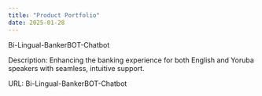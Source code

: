 ```yaml
---
title: "Product Portfolio"
date: 2025-01-28
---
```

Bi-Lingual-BankerBOT-Chatbot

Description: Enhancing the banking experience for both English and Yoruba speakers with seamless, intuitive support.

URL: Bi-Lingual-BankerBOT-Chatbot
